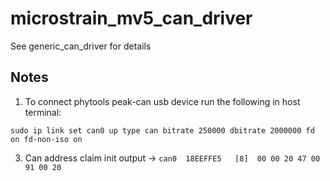 # microstrain_mv5_can_driver

See generic_can_driver for details

## Notes
 1. To connect phytools peak-can usb device run the following in host terminal:

``sudo ip link set can0 up type can bitrate 250000 dbitrate 2000000 fd on fd-non-iso on ``

3. Can address claim init output -> ``can0  18EEFFE5   [8]  00 00 20 47 00 91 00 20`` 

